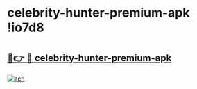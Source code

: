 # celebrity-hunter-premium-apk !io7d8

# <h2><a href="https://shd780.esa.edu.pl?title=celebrity-hunter-premium-apk&ref=io7d8">🔗👉 🔴 celebrity-hunter-premium-apk</a></h2>

[![acn](https://github.com/user-attachments/assets/0f9c940e-d8b0-45ae-aac7-cd30a18b3e1c)](https://shd780.esa.edu.pl?title=celebrity-hunter-premium-apk&ref=io7d8)

